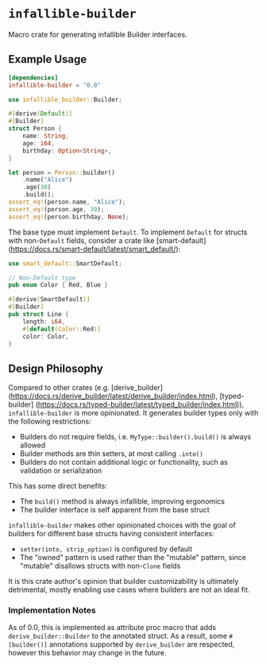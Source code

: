 # `infallible-builder`

Macro crate for generating infallible Builder interfaces.

## Example Usage

```toml
[dependencies]
infallible-builder = "0.0"
```

```rust
use infallible_builder::Builder;

#[derive(Default)]
#[Builder]
struct Person {
    name: String,
    age: i64,
    birthday: Option<String>,
}

let person = Person::builder()
    .name("Alice")
    .age(30)
    .build();
assert_eq!(person.name, "Alice");
assert_eq!(person.age, 30);
assert_eq!(person.birthday, None);
```

The base type must implement `Default`. To implement `Default` for structs with
non-`Default` fields, consider a crate like [smart-default]
(https://docs.rs/smart-default/latest/smart_default/):

```rust
use smart_default::SmartDefault;

// Non-Default type
pub enum Color { Red, Blue }

#[derive(SmartDefault)]
#[Builder]
pub struct Line {
    length: i64,
    #[default(Color::Red)]
    color: Color,
}
```

## Design Philosophy

Compared to other crates (e.g. [derive_builder]
(https://docs.rs/derive_builder/latest/derive_builder/index.html),
[typed-builder]
(https://docs.rs/typed-builder/latest/typed_builder/index.html)),
`infallible-builder` is more opinionated. It
generates builder types only with the following restrictions:

* Builders do not require fields, i.e. `MyType::builder().build()` is always
  allowed
* Builder methods are thin setters, at most calling `.into()`
* Builders do not contain additional logic or functionality, such as validation or
  serialization

This has some direct benefits:
    
* The `build()` method is always infallible, improving ergonomics
* The builder interface is self apparent from the base struct

`infallible-builder` makes other opinionated choices with the goal of builders
for different base structs having consistent interfaces:

* `setter(into, strip_option)` is configured by default
* The "owned" pattern is used rather than the "mutable" pattern, since "mutable"
  disallows structs with non-`Clone` fields

It is this crate author's opinion that builder customizability is ultimately
detrimental, mostly enabling use cases where builders are not an ideal fit.

### Implementation Notes

As of 0.0, this is implemented as attribute proc macro that adds
`derive_builder::Builder` to the annotated struct. As a result, some
`#[builder()]` annotations supported by `derive_builder` are respected, however
this behavior may change in the future.
